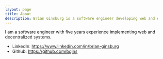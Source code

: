 ```yaml
---
layout: page
title: About
description: Brian Ginsburg is a software engineer developing web and decentralized systems
---
```


I am a software engineer with five years experience implementing web and decentralized systems.

- LinkedIn: https://www.linkedin.com/in/brian-ginsburg
- Github: https://github.com/bgins
